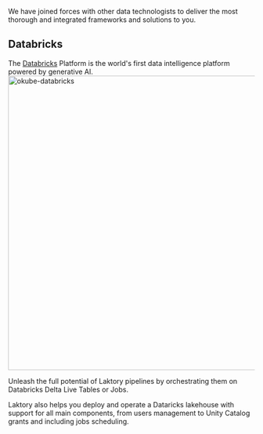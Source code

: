 We have joined forces with other data technologists to deliver the most
thorough and integrated frameworks and solutions to you.

## Databricks
The [Databricks](http://www.databricks.com) Platform is the world's first data
intelligence platform powered by generative AI.
<img src="/images/okube_databricks.png" alt="okube-databricks" width="600"/>

Unleash the full potential of Laktory pipelines by orchestrating them on 
Databricks Delta Live Tables or Jobs. 

Laktory also helps you deploy and operate a Dataricks lakehouse with support
for all main components, from users management to Unity Catalog grants 
and including jobs scheduling.
